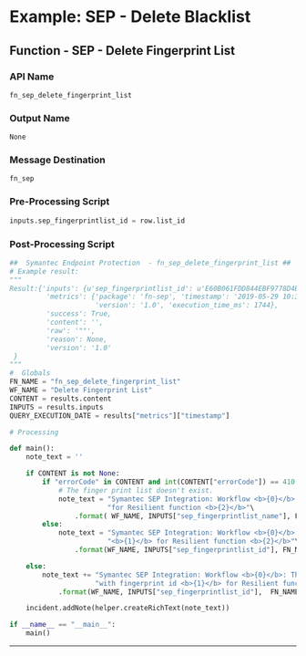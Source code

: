 <!--
    DO NOT MANUALLY EDIT THIS FILE
    THIS FILE IS AUTOMATICALLY GENERATED WITH resilient-sdk codegen
    Generated with resilient-sdk v50.1.262
-->

# Example: SEP - Delete Blacklist

## Function - SEP - Delete Fingerprint List

### API Name
`fn_sep_delete_fingerprint_list`

### Output Name
`None`

### Message Destination
`fn_sep`

### Pre-Processing Script
```python
inputs.sep_fingerprintlist_id = row.list_id
```

### Post-Processing Script
```python
##  Symantec Endpoint Protection  - fn_sep_delete_fingerprint_list ##
# Example result:
"""
Result:{'inputs': {u'sep_fingerprintlist_id': u'E60B061FDD844EBF9778D4BD2AC3942A'},
         'metrics': {'package': 'fn-sep', 'timestamp': '2019-05-29 10:36:53', 'package_version': '1.0.0', 'host': 'myhost',
                     'version': '1.0', 'execution_time_ms': 1744},
         'success': True,
         'content': '',
         'raw': '""',
         'reason': None,
         'version': '1.0'
 }
"""
#  Globals
FN_NAME = "fn_sep_delete_fingerprint_list"
WF_NAME = "Delete Fingerprint List"
CONTENT = results.content
INPUTS = results.inputs
QUERY_EXECUTION_DATE = results["metrics"]["timestamp"]

# Processing

def main():
    note_text = ''

    if CONTENT is not None:
        if "errorCode" in CONTENT and int(CONTENT["errorCode"]) == 410:
            # The finger print list doesn't exist.
            note_text = "Symantec SEP Integration: Workflow <b>{0}</b>: The fingerprint list <b>{1}</b> does not exist or is invalid " \
                        "for Resilient function <b>{2}</b>"\
                .format( WF_NAME, INPUTS["sep_fingerprintlist_name"], FN_NAME)
        else:
            note_text = "Symantec SEP Integration: Workflow <b>{0}</b>: Successfully deleted fingerprint list  with id " \
                        "<b>{1}</b> for Resilient function <b>{2}</b>"\
                .format(WF_NAME, INPUTS["sep_fingerprintlist_id"], FN_NAME)

    else:
        note_text += "Symantec SEP Integration: Workflow <b>{0}</b>: There were <b>no</b> results returned " \
                     "with fingerprint id <b>{1}</b> for Resilient function <b>{2}</b>"\
            .format(WF_NAME, INPUTS["sep_fingerprintlist_id"],  FN_NAME)

    incident.addNote(helper.createRichText(note_text))

if __name__ == "__main__":
    main()
```

---

